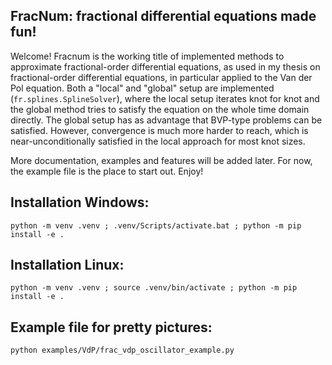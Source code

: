 ## FracNum: fractional differential equations made fun!

Welcome! Fracnum is the working title of implemented methods to approximate fractional-order differential equations, as used in my thesis on fractional-order differential equations, in particular applied to the Van der Pol equation. Both a "local" and "global" setup are implemented (```fr.splines.SplineSolver```), where the local setup iterates knot for knot and the global method tries to satisfy the equation on the whole time domain directly. The global setup has as advantage that BVP-type problems can be satisfied. However, convergence is much more harder to reach, which is near-unconditionally satisfied in the local approach for most knot sizes.

More documentation, examples and features will be added later. For now, the example file is the place to start out. Enjoy!

## Installation Windows:

```
python -m venv .venv ; .venv/Scripts/activate.bat ; python -m pip install -e .
```

## Installation Linux:

```
python -m venv .venv ; source .venv/bin/activate ; python -m pip install -e .
```

## Example file for pretty pictures:

```
python examples/VdP/frac_vdp_oscillator_example.py
```
